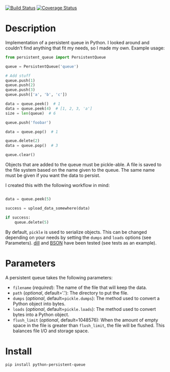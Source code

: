 [![Build Status](https://travis-ci.org/philipbl/python-persistent-queue.svg?branch=master)](https://travis-ci.org/philipbl/python-persistent-queue) [![Coverage Status](https://coveralls.io/repos/github/philipbl/python-persistent-queue/badge.svg?branch=master)](https://coveralls.io/github/philipbl/python-persistent-queue?branch=master)

# Description

Implementation of a persistent queue in Python. I looked around and couldn't find anything that fit my needs, so I made my own. Example usage:

```python
from persistent_queue import PersistentQueue

queue = PersistentQueue('queue')

# Add stuff
queue.push(1)
queue.push(2)
queue.push(3)
queue.push(['a', 'b', 'c'])

data = queue.peek()  # 1
data = queue.peek(4)  # [1, 2, 3, 'a']
size = len(queue)  # 6

queue.push('foobar')

data = queue.pop()  # 1

queue.delete(2)
data = queue.pop()  # 3

queue.clear()
```

Objects that are added to the queue must be pickle-able. A file is saved to the file system based on the name given to the queue. The same name must be given if you want the data to persist.

I created this with the following workflow in mind:

```python

data = queue.peek(5)

success = upload_data_somewhere(data)

if success:
    queue.delete(5)

```

By default, `pickle` is used to serialize objects. This can be changed depending on your needs by setting the `dumps` and `loads` options (see Parameters). [dill](http://trac.mystic.cacr.caltech.edu/project/pathos/wiki/dill.html) and [BSON](https://github.com/py-bson/bson) have been tested (see tests as an example).

# Parameters

A persistent queue takes the following parameters:

- `filename` (*required*): The name of the file that will keep the data.
- `path` (*optional*, default='.'): The directory to put the file.
- `dumps` (*optional*, default=`pickle.dumps`): The method used to convert a Python object into bytes.
- `loads` (*optional*, default=`pickle.loads`): The method used to convert bytes into a Python object.
- `flush_limit` (*optional*, default=1048576): When the amount of empty space in the file is greater than `flush_limit`, the file will be flushed. This balances file I/O and storage space.

# Install

```
pip install python-persistent-queue
```
